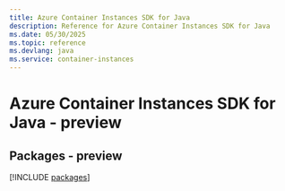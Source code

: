 ```yaml
---
title: Azure Container Instances SDK for Java
description: Reference for Azure Container Instances SDK for Java
ms.date: 05/30/2025
ms.topic: reference
ms.devlang: java
ms.service: container-instances
---
```

# Azure Container Instances SDK for Java - preview
## Packages - preview
[!INCLUDE [packages](container-instances-index.md)]